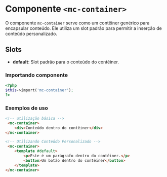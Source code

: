 # Componente `<mc-container>`
O componente `mc-container` serve como um contêiner genérico para encapsular conteúdo. Ele utiliza um slot padrão para permitir a inserção de conteúdo personalizado.

## Slots
- **default**: Slot padrão para o conteúdo do contêiner.

### Importando componente
```PHP
<?php 
$this->import('mc-container');
?>
```
### Exemplos de uso
```HTML
<!-- utilização básica -->
 <mc-container>
    <div>Conteúdo dentro do contêiner</div>
</mc-container>

<!-- Utilizando Conteúdo Personalizado -->
 <mc-container>
    <template #default>
        <p>Este é um parágrafo dentro do contêiner.</p>
        <button>Um botão dentro do contêiner</button>
    </template>
</mc-container>
```